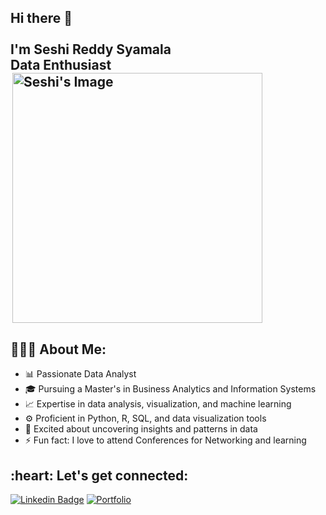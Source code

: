 <div style="display: flex; align-items: center;">
  <div>
    <h2 align="left">
      <abc>
        Hi there 👋<br>
        <br>
        I'm Seshi Reddy Syamala<br>
        Data Enthusiast<br>
          <div>
  <img src="https://github.com/Seshireddysyamala/Seshireddysyamala/data.jpg" alt="Seshi's Image" width="400" align = "right">
  </div>
      </abc>
    </h2>
  </div>

</div>

<h2 align="left">👨🏻‍💻 About Me:</h2>

- :bar_chart: Passionate Data Analyst
- :mortar_board: Pursuing a Master's in Business Analytics and Information Systems
- :chart_with_upwards_trend: Expertise in data analysis, visualization, and machine learning
- :gear: Proficient in Python, R, SQL, and data visualization tools
- :rocket: Excited about uncovering insights and patterns in data
- :zap: Fun fact: I love to attend Conferences for Networking and learning<br>

<h2 align="left">:heart: Let's get connected:</h2>

[![Linkedin Badge](https://img.shields.io/badge/-Yogesh-blue?style=for-the-badge&logo=Linkedin&logoColor=white&link=https://www.linkedin.com/in/ys96/)](https://www.linkedin.com/in/seshi-reddy-syamala/)
[![Portfolio](https://img.shields.io/badge/Portfolio-brightgreen?style=for-the-badge&logo=github&logoColor=white)]()

<!--
**Seshireddysyamala/Seshireddysyamala** is a ✨ _special_ ✨ repository because its `README.md` (this file) appears on your GitHub profile.

Here are some ideas to get you started:

- 🔭 I’m currently working on ...
- 🌱 I’m currently learning ...
- 👯 I’m looking to collaborate on ...
- 🤔 I’m looking for help with ...
- 💬 Ask me about ...
- 📫 How to reach me: ...
- 😄 Pronouns: ...
- ⚡ Fun fact: ...
-->
